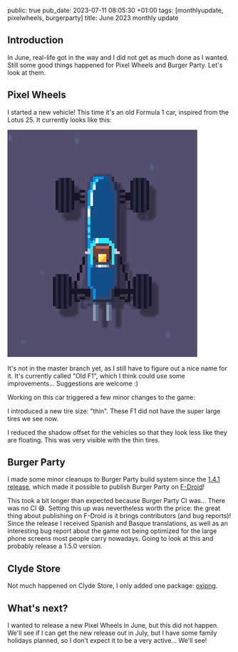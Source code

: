 public: true
pub_date: 2023-07-11 08:05:30 +01:00
tags: [monthlyupdate, pixelwheels, burgerparty]
title: June 2023 monthly update

## Introduction

In June, real-life got in the way and I did not get as much done as I wanted. Still some good things happened for Pixel Wheels and Burger Party. Let's look at them.

## Pixel Wheels

I started a new vehicle! This time it's an old Formula 1 car, inspired from the Lotus 25. It currently looks like this:

![Old F1](old-f1.png)

<!-- break -->

It's not in the master branch yet, as I still have to figure out a nice name for it. It's currently called "Old F1", which I think could use some improvements... Suggestions are welcome :)

Working on this car triggered a few minor changes to the game:

I introduced a new tire size: "thin". These F1 did not have the super large tires we see now.

I reduced the shadow offset for the vehicles so that they look less like they are floating. This was very visible with the thin tires.

## Burger Party

I made some minor cleanups to Burger Party build system since the [1.4.1 release](../return-of-the-burger/), which made it possible to publish Burger Party on [F-Droid](https://f-droid.org/packages/com.agateau.burgerparty/)!

This took a bit longer than expected because Burger Party CI was... There was no CI 😅. Setting this up was nevertheless worth the price: the great thing about publishing on F-Droid is it brings contributors (and bug reports)! Since the release I received Spanish and Basque translations, as well as an interesting bug report about the game not being optimized for the large phone screens most people carry nowadays. Going to look at this and probably release a 1.5.0 version.

## Clyde Store

Not much happened on Clyde Store, I only added one package: [oxipng](https://github.com/shssoichiro/oxipng).

## What's next?

I wanted to release a new Pixel Wheels in June, but this did not happen. We'll see if I can get the new release out in July, but I have some family holidays planned, so I don't expect it to be a very active... We'll see!
